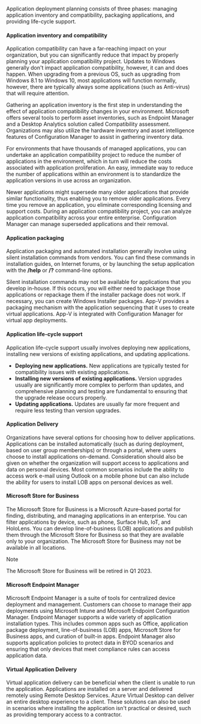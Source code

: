 Application deployment planning consists of three phases: managing application inventory and compatibility, packaging applications, and providing life-cycle support.

#### Application inventory and compatibility

Application compatibility can have a far-reaching impact on your organization, but you can significantly reduce that impact by properly planning your application compatibility project. Updates to Windows generally don't impact application compatibility, however, it can and does happen. When upgrading from a previous OS, such as upgrading from Windows 8.1 to Windows 10, most applications will function normally, however, there are typically always some applications (such as Anti-virus) that will require attention.

Gathering an application inventory is the first step in understanding the effect of application compatibility changes in your environment. Microsoft offers several tools to perform asset inventories, such as Endpoint Manager and a Desktop Analytics solution called Compatibility assessment. Organizations may also utilize the hardware inventory and asset intelligence features of Configuration Manager to assist in gathering inventory data.

For environments that have thousands of managed applications, you can undertake an application compatibility project to reduce the number of applications in the environment, which in turn will reduce the costs associated with application proliferation. An easy, immediate way to reduce the number of applications within an environment is to standardize the application versions in use across an organization.

Newer applications might supersede many older applications that provide similar functionality, thus enabling you to remove older applications. Every time you remove an application, you eliminate corresponding licensing and support costs. During an application compatibility project, you can analyze application compatibility across your entire enterprise. Configuration Manager can manage superseded applications and their removal.

#### Application packaging

Application packaging and automated installation generally involve using silent installation commands from vendors. You can find these commands in installation guides, on Internet forums, or by launching the setup application with the **/help** or **/?** command-line options.

Silent installation commands may not be available for applications that you develop in-house. If this occurs, you will either need to package those applications or repackage them if the installer package does not work. If necessary, you can create Windows Installer packages. App-V provides a packaging mechanism with the application sequencing that it uses to create virtual applications. App-V is integrated with Configuration Manager for virtual app deployments.

#### Application life-cycle support

Application life-cycle support usually involves deploying new applications, installing new versions of existing applications, and updating applications.

 -  **Deploying new applications.** New applications are typically tested for compatibility issues with existing applications.
 -  **Installing new versions of existing applications.** Version upgrades usually are significantly more complex to perform than updates, and comprehensive planning and testing are fundamental to ensuring that the upgrade release occurs properly.
 -  **Updating applications.** Updates are usually far more frequent and require less testing than version upgrades.

#### Application Delivery

Organizations have several options for choosing how to deliver applications. Applications can be installed automatically (such as during deployment, based on user group memberships) or through a portal, where users choose to install applications on-demand. Consideration should also be given on whether the organization will support access to applications and data on personal devices. Most common scenarios include the ability to access work e-mail using Outlook on a mobile phone but can also include the ability for users to install LOB apps on personal devices as well.

#### Microsoft Store for Business

The Microsoft Store for Business is a Microsoft Azure–based portal for finding, distributing, and managing applications in an enterprise. You can filter applications by device, such as phone, Surface Hub, IoT, and HoloLens. You can develop line-of-business (LOB) applications and publish them through the Microsoft Store for Business so that they are available only to your organization. The Microsoft Store for Business may not be available in all locations.

> [!NOTE]
> The Microsoft Store for Business will be retired in Q1 2023.

#### Microsoft Endpoint Manager

Microsoft Endpoint Manager is a suite of tools for centralized device deployment and management. Customers can choose to manage their app deployments using Microsoft Intune and Microsoft Endpoint Configuration Manager. Endpoint Manager supports a wide variety of application installation types. This includes common apps such as Office, application package deployment, line-of-business (LOB) apps, Microsoft Store for Business apps, and curation of built-in apps. Endpoint Manager also supports application policies to protect data in BYOD scenarios and ensuring that only devices that meet compliance rules can access application data.

#### Virtual Application Delivery

Virtual application delivery can be beneficial when the client is unable to run the application. Applications are installed on a server and delivered remotely using Remote Desktop Services. Azure Virtual Desktop can deliver an entire desktop experience to a client. These solutions can also be used in scenarios where installing the application isn't practical or desired, such as providing temporary access to a contractor.

